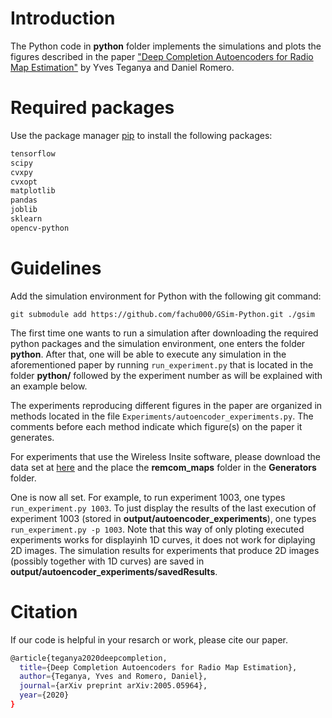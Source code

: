 # Introduction
The Python code in **python** folder implements the simulations and plots the figures described in the paper ["Deep Completion Autoencoders for Radio Map Estimation"](https://arxiv.org/abs/2005.05964) by Yves Teganya and Daniel Romero.

# Required packages

Use the package manager [pip](https://pip.pypa.io/en/stable/) to install the following packages:

```bash
tensorflow
scipy
cvxpy
cvxopt
matplotlib
pandas
joblib
sklearn
opencv-python
```
# Guidelines
Add the simulation environment for Python with the following git command:

```git submodule add https://github.com/fachu000/GSim-Python.git ./gsim```
 

The first time one wants to run a simulation after downloading the required python packages and the simulation environment, one enters the folder **python**. After that, one will be able to execute any simulation in the aforementioned paper by running `run_experiment.py` that is located  in the folder **python/** followed by the experiment number as will be explained with an example below.

The experiments reproducing different figures in the paper are organized in methods located in the file `Experiments/autoencoder_experiments.py`. The comments before each method indicate which figure(s) on the paper it generates.

For experiments that use the Wireless Insite software, please download the data set at [here](https://uiano-my.sharepoint.com/:f:/g/personal/yvest_uia_no/Etd8s_l5GgdAo5GWjsdm9iwB67pFDzMgEYkBSpoNxn_X2w?e=yKzFno) and the place the **remcom_maps** folder in the **Generators** folder. 

One is now all set. For example, to run experiment 1003, one types `run_experiment.py 1003`. To just display the results of the last execution of experiment 1003 (stored in **output/autoencoder_experiments**), one types `run_experiment.py -p 1003`. Note that this way of only ploting executed experiments works for displayinh 1D curves, it does not work for diplaying 2D images. The simulation results for experiments that produce 2D images (possibly together with 1D curves) are saved in **output/autoencoder_experiments/savedResults**. 

# Citation
If our code is helpful in your resarch or work, please cite our paper.
```bash
@article{teganya2020deepcompletion,
  title={Deep Completion Autoencoders for Radio Map Estimation},
  author={Teganya, Yves and Romero, Daniel},
  journal={arXiv preprint arXiv:2005.05964},
  year={2020}
}
```
